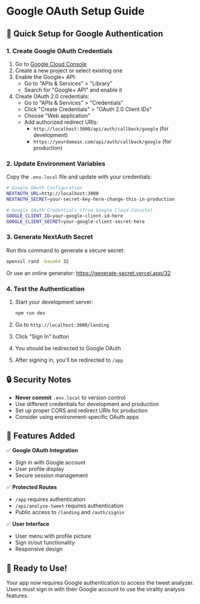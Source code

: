 # Google OAuth Setup Guide

## 🚀 Quick Setup for Google Authentication

### 1. Create Google OAuth Credentials

1. Go to [Google Cloud Console](https://console.cloud.google.com/)
2. Create a new project or select existing one
3. Enable the Google+ API:
   - Go to "APIs & Services" > "Library"
   - Search for "Google+ API" and enable it
4. Create OAuth 2.0 credentials:
   - Go to "APIs & Services" > "Credentials"
   - Click "Create Credentials" > "OAuth 2.0 Client IDs"
   - Choose "Web application"
   - Add authorized redirect URIs:
     - `http://localhost:3000/api/auth/callback/google` (for development)
     - `https://yourdomain.com/api/auth/callback/google` (for production)

### 2. Update Environment Variables

Copy the `.env.local` file and update with your credentials:

```bash
# Google OAuth Configuration
NEXTAUTH_URL=http://localhost:3000
NEXTAUTH_SECRET=your-secret-key-here-change-this-in-production

# Google OAuth Credentials (from Google Cloud Console)
GOOGLE_CLIENT_ID=your-google-client-id-here
GOOGLE_CLIENT_SECRET=your-google-client-secret-here
```

### 3. Generate NextAuth Secret

Run this command to generate a secure secret:

```bash
openssl rand -base64 32
```

Or use an online generator: https://generate-secret.vercel.app/32

### 4. Test the Authentication

1. Start your development server:
   ```bash
   npm run dev
   ```

2. Go to `http://localhost:3000/landing`
3. Click "Sign In" button
4. You should be redirected to Google OAuth
5. After signing in, you'll be redirected to `/app`

## 🔒 Security Notes

- **Never commit** `.env.local` to version control
- Use different credentials for development and production
- Set up proper CORS and redirect URIs for production
- Consider using environment-specific OAuth apps

## 🎯 Features Added

✅ **Google OAuth Integration**
- Sign in with Google account
- User profile display
- Secure session management

✅ **Protected Routes**
- `/app` requires authentication
- `/api/analyze-tweet` requires authentication
- Public access to `/landing` and `/auth/signin`

✅ **User Interface**
- User menu with profile picture
- Sign in/out functionality
- Responsive design

## 🚀 Ready to Use!

Your app now requires Google authentication to access the tweet analyzer. Users must sign in with their Google account to use the virality analysis features.
